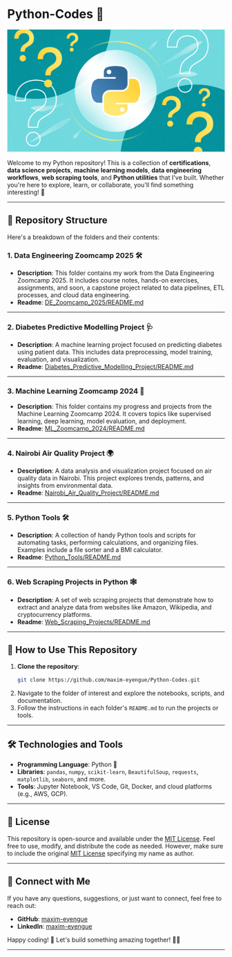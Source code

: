 # Python-Codes 🐍
![Python illustration](./python_programming_question.png)

Welcome to my Python repository! This is a collection of **certifications**, **data science projects**, **machine learning models**, **data engineering workflows**, **web scraping tools**, and **Python utilities** that I've built. Whether you're here to explore, learn, or collaborate, you'll find something interesting! 🚀

---

## 📂 Repository Structure

Here's a breakdown of the folders and their contents:

### 1. **Data Engineering Zoomcamp 2025** 🛠️
- **Description**: This folder contains my work from the Data Engineering Zoomcamp 2025. It includes course notes, hands-on exercises, assignments, and soon, a capstone project related to data pipelines, ETL processes, and cloud data engineering.
- **Readme**: [DE_Zoomcamp_2025/README.md](https://github.com/maxim-eyengue/Python-Codes/blob/main/DE_Zoomcamp_2025/README.md)

---

### 2. **Diabetes Predictive Modelling Project** 🩺
- **Description**: A machine learning project focused on predicting diabetes using patient data. This includes data preprocessing, model training, evaluation, and visualization.
- **Readme**: [Diabetes_Predictive_Modelling_Project/README.md](https://github.com/maxim-eyengue/Python-Codes/blob/main/Diabetes_Predictive_Modelling_Project/README.md)

---

### 3. **Machine Learning Zoomcamp 2024** 🤖
- **Description**: This folder contains my progress and projects from the Machine Learning Zoomcamp 2024. It covers topics like supervised learning, deep learning, model evaluation, and deployment.
- **Readme**: [ML_Zoomcamp_2024/README.md](https://github.com/maxim-eyengue/Python-Codes/blob/main/ML_Zoomcamp_2024/README.md)

---

### 4. **Nairobi Air Quality Project** 🌍
- **Description**: A data analysis and visualization project focused on air quality data in Nairobi. This project explores trends, patterns, and insights from environmental data.
- **Readme**: [Nairobi_Air_Quality_Project/README.md](https://github.com/maxim-eyengue/Python-Codes/blob/main/Nairobi_Air_Quality_Project/README.md)

---

### 5. **Python Tools** 🛠️
- **Description**: A collection of handy Python tools and scripts for automating tasks, performing calculations, and organizing files. Examples include a file sorter and a BMI calculator.
- **Readme**: [Python_Tools/README.md](https://github.com/maxim-eyengue/Python-Codes/blob/main/Python_Tools/README.md)

---

### 6. **Web Scraping Projects in Python** 🕸️
- **Description**: A set of web scraping projects that demonstrate how to extract and analyze data from websites like Amazon, Wikipedia, and cryptocurrency platforms.
- **Readme**: [Web_Scraping_Projects/README.md](https://github.com/maxim-eyengue/Python-Codes/blob/main/Web_Scraping_Projects/README.md)

---

## 🚀 How to Use This Repository
1. **Clone the repository**:
   ```bash
   git clone https://github.com/maxim-eyengue/Python-Codes.git
   ```
2. Navigate to the folder of interest and explore the notebooks, scripts, and documentation.
3. Follow the instructions in each folder's `README.md` to run the projects or tools.

---

## 🛠️ Technologies and Tools
- **Programming Language**: Python 🐍
- **Libraries**: `pandas`, `numpy`, `scikit-learn`, `BeautifulSoup`, `requests`, `matplotlib`, `seaborn`, and more.
- **Tools**: Jupyter Notebook, VS Code, Git, Docker, and cloud platforms (e.g., AWS, GCP).

---

## 📜 License
This repository is open-source and available under the [MIT License](LICENSE). Feel free to use, modify, and distribute the code as needed. However, make sure to include the original [MIT License](LICENSE) specifying my name as author.

---

## 🙌 Connect with Me
If you have any questions, suggestions, or just want to connect, feel free to reach out:
- **GitHub**: [maxim-eyengue](https://github.com/maxim-eyengue)
- **LinkedIn**: [maxim-eyengue](https://www.linkedin.com/in/maxim-eyengue/)

Happy coding! 🎉  Let's build something amazing together! 🚀😊

---